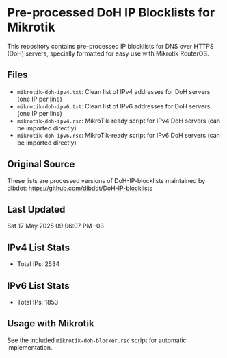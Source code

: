 # Pre-processed DoH IP Blocklists for Mikrotik

This repository contains pre-processed IP blocklists for DNS over HTTPS (DoH) servers, specially formatted for easy use with Mikrotik RouterOS.

## Files
- `mikrotik-doh-ipv4.txt`: Clean list of IPv4 addresses for DoH servers (one IP per line)
- `mikrotik-doh-ipv6.txt`: Clean list of IPv6 addresses for DoH servers (one IP per line)
- `mikrotik-doh-ipv4.rsc`: MikroTik-ready script for IPv4 DoH servers (can be imported directly)
- `mikrotik-doh-ipv6.rsc`: MikroTik-ready script for IPv6 DoH servers (can be imported directly)

## Original Source
These lists are processed versions of DoH-IP-blocklists maintained by dibdot:
https://github.com/dibdot/DoH-IP-blocklists

## Last Updated
Sat 17 May 2025 09:06:07 PM -03

## IPv4 List Stats
- Total IPs: 2534

## IPv6 List Stats
- Total IPs: 1853

## Usage with Mikrotik
   See the included `mikrotik-doh-blocker.rsc` script for automatic implementation.
